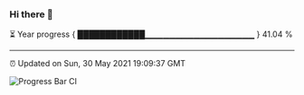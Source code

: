 ### Hi there 👋

⏳ Year progress { ████████████▁▁▁▁▁▁▁▁▁▁▁▁▁▁▁▁▁▁ } 41.04 %

---

⏰ Updated on Sun, 30 May 2021 19:09:37 GMT

![Progress Bar CI](https://github.com/liununu/liununu/workflows/Progress%20Bar%20CI/badge.svg)
